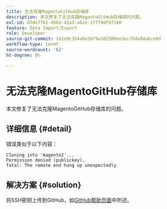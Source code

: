```yaml
---
title: 无法克隆MagentoGitHub存储库
description: 本文修复了无法克隆MagentoGitHub存储库的问题。
exl-id: 65de77b5-496d-42a3-ab2e-1fff9df97160
feature: Data Import/Export
role: Developer
source-git-commit: 1d2e0c1b4a8e3d79a362500ee3ec7bde84a6ce0d
workflow-type: tm+mt
source-wordcount: '62'
ht-degree: 0%

---
```


# 无法克隆MagentoGitHub存储库

本文修复了无法克隆MagentoGitHub存储库的问题。

## 详细信息 {#detail}

错误类似于以下内容：

```terminal
Cloning into 'magento2'...
Permission denied (publickey).
fatal: The remote end hung up unexpectedly
```

## 解决方案 {#solution}

将SSH密钥上传到GitHub，如[GitHub帮助页面](https://help.github.com/articles/generating-ssh-keys)中所述。
